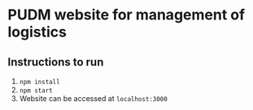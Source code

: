 # PUDM website for management of logistics

## Instructions to run
  1. `npm install`
  2. `npm start` 
  3.  Website can be accessed at `localhost:3000`